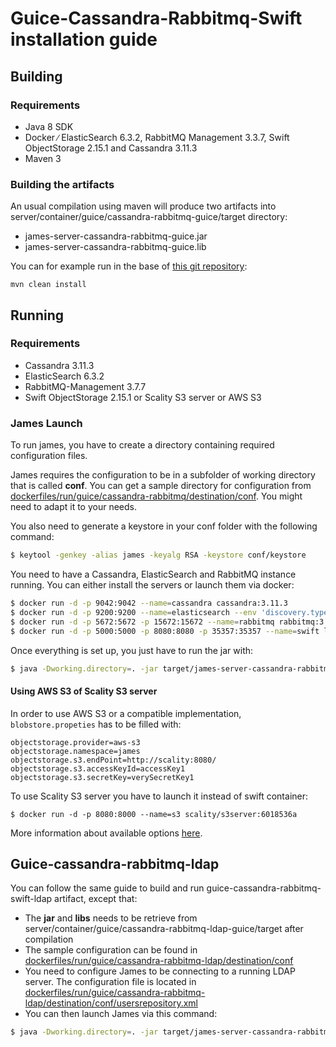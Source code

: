 # Guice-Cassandra-Rabbitmq-Swift installation guide

## Building

### Requirements

 - Java 8 SDK
 - Docker ∕ ElasticSearch 6.3.2, RabbitMQ Management 3.3.7, Swift ObjectStorage 2.15.1 and Cassandra 3.11.3
 - Maven 3

### Building the artifacts

An usual compilation using maven will produce two artifacts into server/container/guice/cassandra-rabbitmq-guice/target directory:

 * james-server-cassandra-rabbitmq-guice.jar
 * james-server-cassandra-rabbitmq-guice.lib

You can for example run in the base of [this git repository](https://github.com/apache/james-project):

```
mvn clean install
```

## Running

### Requirements

 * Cassandra 3.11.3
 * ElasticSearch 6.3.2
 * RabbitMQ-Management 3.7.7
 * Swift ObjectStorage 2.15.1 or Scality S3 server or AWS S3

### James Launch

To run james, you have to create a directory containing required configuration files.

James requires the configuration to be in a subfolder of working directory that is called **conf**. You can get a sample
directory for configuration from
[dockerfiles/run/guice/cassandra-rabbitmq/destination/conf](https://github.com/apache/james-project/tree/master/dockerfiles/run/guice/cassandra-rabbitmq/destination/conf). You might need to adapt it to your needs.

You also need to generate a keystore in your conf folder with the following command:

```bash
$ keytool -genkey -alias james -keyalg RSA -keystore conf/keystore
```

You need to have a Cassandra, ElasticSearch and RabbitMQ instance running. You can either install the servers or launch them via docker:

```bash
$ docker run -d -p 9042:9042 --name=cassandra cassandra:3.11.3
$ docker run -d -p 9200:9200 --name=elasticsearch --env 'discovery.type=single-node' docker.elastic.co/elasticsearch/elasticsearch:6.3.2
$ docker run -d -p 5672:5672 -p 15672:15672 --name=rabbitmq rabbitmq:3.7.7-management
$ docker run -d -p 5000:5000 -p 8080:8080 -p 35357:35357 --name=swift linagora/openstack-keystone-swift:pike
```

Once everything is set up, you just have to run the jar with:

```bash
$ java -Dworking.directory=. -jar target/james-server-cassandra-rabbitmq-guice.jar
```

#### Using AWS S3 of Scality S3 server
In order to use AWS S3 or a compatible implementation, `blobstore.propeties` has to be filled with:

```
objectstorage.provider=aws-s3
objectstorage.namespace=james
objectstorage.s3.endPoint=http://scality:8080/
objectstorage.s3.accessKeyId=accessKey1
objectstorage.s3.secretKey=verySecretKey1
```

To use Scality S3 server you have to launch it instead of swift container:

```
$ docker run -d -p 8080:8000 --name=s3 scality/s3server:6018536a
```

More information about available options [here](https://hub.docker.com/r/scality/s3server).

## Guice-cassandra-rabbitmq-ldap

You can follow the same guide to build and run guice-cassandra-rabbitmq-swift-ldap artifact, except that:
 - The **jar** and **libs** needs to be retrieve from server/container/guice/cassandra-rabbitmq-ldap-guice/target after compilation
 - The sample configuration can be found in [dockerfiles/run/guice/cassandra-rabbitmq-ldap/destination/conf](https://github.com/apache/james-project/tree/master/dockerfiles/run/guice/cassandra-rabbitmq-ldap/destination/conf)
 - You need to configure James to be connecting to a running LDAP server. The configuration file is located in [dockerfiles/run/guice/cassandra-rabbitmq-ldap/destination/conf/usersrepository.xml](https://github.com/apache/james-project/tree/master/dockerfiles/run/guice/cassandra-rabbitmq-ldap/destination/conf/usersrepository.xml)
 - You can then launch James via this command:

```bash
$ java -Dworking.directory=. -jar target/james-server-cassandra-rabbitmq-ldap-guice.jar
```
